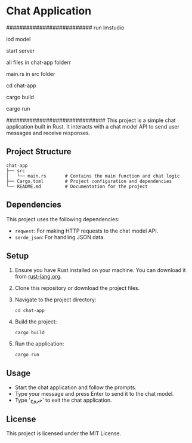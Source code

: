 # Chat Application


##########################
run lmstudio


lod model


start server


all files in chat-app folderr


main.rs in src folder


cd chat-app


cargo build



cargo run

##############################
This project is a simple chat application built in Rust. It interacts with a chat model API to send user messages and receive responses.

## Project Structure

```
chat-app
├── src
│   └── main.rs       # Contains the main function and chat logic
├── Cargo.toml        # Project configuration and dependencies
└── README.md         # Documentation for the project
```

## Dependencies

This project uses the following dependencies:

- `reqwest`: For making HTTP requests to the chat model API.
- `serde_json`: For handling JSON data.

## Setup

1. Ensure you have Rust installed on your machine. You can download it from [rust-lang.org](https://www.rust-lang.org/).

2. Clone this repository or download the project files.

3. Navigate to the project directory:

   ```
   cd chat-app
   ```

4. Build the project:

   ```
   cargo build
   ```

5. Run the application:

   ```
   cargo run
   ```

## Usage

- Start the chat application and follow the prompts.
- Type your message and press Enter to send it to the chat model.
- Type 'خروج' to exit the chat application.

## License

This project is licensed under the MIT License.

